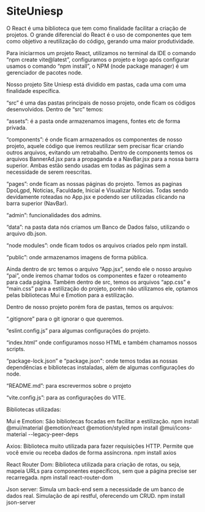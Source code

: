 # SiteUniesp

O React é uma biblioteca que tem como finalidade facilitar a criação de projetos.
O grande diferencial do React é o uso de componentes que tem como objetivo a reutilização do código, gerando uma maior produtividade.


Para iniciarmos um projeto React, utilizamos no terminal da IDE o comando “npm create vite@latest”, configuramos o projeto e logo após configurar usamos o comando “npm install”, o NPM (node package manager)  é um gerenciador de pacotes node.


Nosso projeto Site Uniesp está dividido em pastas, cada uma com uma finalidade específica.

“src” é uma das pastas principais de nosso projeto, onde ficam os códigos desenvolvidos.
Dentro de “src” temos:

   “assets”: é a pasta onde armazenamos imagens, fontes etc de forma privada.

   “components”: é onde ficam armazenados os componentes de nosso projeto, aquele código que iremos reutilizar sem precisar ficar criando outros arquivos, evitando um retrabalho.
   Dentro de components temos os arquivos BannerAd.jsx para a propaganda e a NavBar.jsx para a nossa barra superior. Ambas estão sendo usadas em todas as páginas sem a necessidade de serem reescritas.

   “pages”: onde ficam as nossas páginas do projeto. Temos as paginas DpoLgpd, Noticias, Faculdade, Inicial e Visualizar Noticias. Todas sendo devidamente roteadas no App.jsx e podendo ser utilizadas clicando na barra superior (NavBar).
   
   “admin”: funcionalidades dos admins.


“data”: na pasta data nós criamos um Banco de Dados falso, utilizando o arquivo db.json.

“node modules”: onde ficam todos os arquivos criados pelo npm install.

“public”: onde armazenamos imagens de forma pública.

Ainda dentro de src temos o arquivo “App.jsx”, sendo ele o nosso arquivo “pai”, onde iremos chamar todos os componentes e fazer o roteamento para cada página.
Também dentro de src, temos os arquivos “app.css” e “main.css” para a estilização do projeto, porém não utilizamos ele, optamos pelas bibliotecas Mui e Emotion para a estilização.

Dentro de nosso projeto porém fora de pastas, temos os arquivos:
	
   “.gitignore” para o git ignorar o que queremos.
	
   “eslint.config.js” para algumas configurações do projeto.

   “index.html” onde configuramos nosso HTML e também chamamos nossos scripts.

   “package-lock.json” e “package.json": onde temos todas as nossas dependências e bibliotecas instaladas, além de algumas configurações do node.
   
   “README.md”: para escrevermos sobre o projeto
	
   “vite.config.js”: para as configurações do VITE.



Bibliotecas utilizadas:

  Mui e Emotion: São bibliotecas focadas em facilitar a estilização.
	npm install @mui/material @emotion/react @emotion/styled
	npm install @mui/icons-material --legacy-peer-deps

  Axios: Biblioteca muito utilizada para fazer requisições HTTP. Permite que você envie ou receba dados de forma assíncrona.
	npm install axios

  React Router Dom: Biblioteca utilizada para criação de rotas, ou seja, mapeia URLs para componentes específicos, sem que a página precise ser recarregada.
	npm install react-router-dom

  Json server: Simula um back-end sem a necessidade de um banco de dados real. Simulação de api restful, oferecendo um CRUD.
  	npm install json-server


